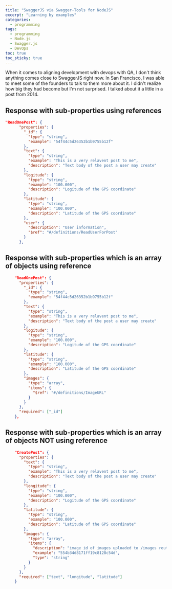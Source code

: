 ```yaml
---
title: "SwaggerJS via Swagger-Tools for NodeJS" 
excerpt: "Learning by examples"
categories:
  - programming
tags:
  - programming
  - Node.js
  - Swagger.js
  - DevOps
toc: true
toc_sticky: true
---
```

When it comes to aligning development with devops with QA, I don't think anything comes close to SwaggerJS right now. In San Francisco, I was able to meet some of the founders to talk to them more about it. I didn't realize how big they had become but I'm not surprised. I talked about it a little in a post from 2014.

## Response with sub-properties using references

```json
"ReadOnePost": {
      "properties": {
        "_id": {
          "type": "string",
          "example": "54f44c5d26352b1b9755b12f"
        },
        "text": {
          "type": "string",
          "example": "This is a very relavent post to me",
          "description": "Text body of the post a user may create"
        },
        "logitude": {
          "type": "string",
          "example": "100.000",
          "description": "Logitude of the GPS coordinate"
        },
        "latitude": {
          "type": "string",
          "example": "100.000",
          "description": "Latitude of the GPS coordinate"
        },
        "user": {
          "description": "User information",
          "$ref": "#/definitions/ReadUserForPost"
        }
      },
```
## Response with sub-properties which is an array of objects using reference

```json
    "ReadOnePost": {
      "properties": {
        "_id": {
          "type": "string",
          "example": "54f44c5d26352b1b9755b12f"
        },
        "text": {
          "type": "string",
          "example": "This is a very relavent post to me",
          "description": "Text body of the post a user may create"
        },
        "logitude": {
          "type": "string",
          "example": "100.000",
          "description": "Logitude of the GPS coordinate"
        },
        "latitude": {
          "type": "string",
          "example": "100.000",
          "description": "Latitude of the GPS coordinate"
        },
        "images": {
          "type": "array",
          "items": {
            "$ref": "#/definitions/ImageURL"
          }
        }
      },
      "required": ["_id"]
    },
```

## Response with sub-properties which is an array of objects NOT using reference

```json
    "CreatePost": {
      "properties": {
        "text": {
          "type": "string",
          "example": "This is a very relavent post to me",
          "description": "Text body of the post a user may create"
        },
        "longitude": {
          "type": "string",
          "example": "100.000",
          "description": "Logitude of the GPS coordinate"
        },
        "latitude": {
          "type": "string",
          "example": "100.000",
          "description": "Latitude of the GPS coordinate"
        },
        "images": {
          "type": "array",
          "items": {
            "description": "image id of images uploaded to /images route",
            "example": "554b34d8171ff19c8128c54d",
            "type": "string"
          }
        }
      },
      "required": ["text", "longitude", "latitude"]
    }
```
